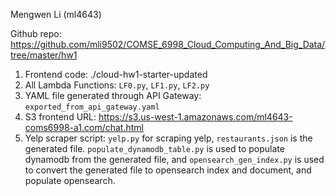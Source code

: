 Mengwen Li (ml4643)

Github repo: https://github.com/mli9502/COMSE_6998_Cloud_Computing_And_Big_Data/tree/master/hw1

1. Frontend code: ./cloud-hw1-starter-updated
2. All Lambda Functions: `LF0.py`, `LF1.py`, `LF2.py`
3. YAML file generated through API Gateway: `exported_from_api_gateway.yaml`
4. S3 frontend URL: https://s3.us-west-1.amazonaws.com/ml4643-coms6998-a1.com/chat.html
5. Yelp scraper script: `yelp.py` for scraping yelp, `restaurants.json` is the generated file. `populate_dynamodb_table.py` is used to populate dynamodb from the generated file, and `opensearch_gen_index.py` is used to convert the generated file to opensearch index and document, and populate opensearch.

